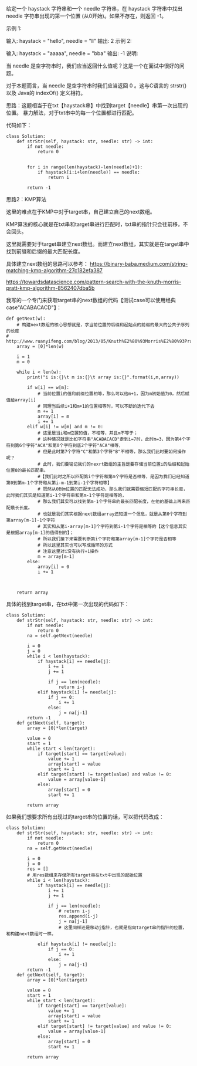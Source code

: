 给定一个 haystack 字符串和一个 needle 字符串，在 haystack 字符串中找出 needle 字符串出现的第一个位置 (从0开始)。如果不存在，则返回  -1。

示例 1:

输入: haystack = "hello", needle = "ll"
输出: 2
示例 2:

输入: haystack = "aaaaa", needle = "bba"
输出: -1
说明:

当 needle 是空字符串时，我们应当返回什么值呢？这是一个在面试中很好的问题。

对于本题而言，当 needle 是空字符串时我们应当返回 0 。这与C语言的 strstr() 以及 Java的 indexOf() 定义相符。



思路：这题相当于在txt【haystack串】中找到target【needle】串第一次出现的位置。
暴力解法，对于txt串中的每一个位置都进行匹配。


代码如下：
```
class Solution:
    def strStr(self, haystack: str, needle: str) -> int:
        if not needle:
            return 0

 
        for i in range(len(haystack)-len(needle)+1):
            if haystack[i:i+len(needle)] == needle:
                return i

        return -1
```




思路2：KMP算法

这里的难点在于KMP中对于target串，自己建立自己的next数组。


KMP算法的核心就是在txt串和target串进行匹配时，txt串的指针只会往前移，不会回头。

这里就需要对于target串建立next数组。而建立next数组，其实就是在target串中找到前缀和后缀的最大匹配长度。

具体建立next数组的思路可以参考：
https://binary-baba.medium.com/string-matching-kmp-algorithm-27c182efa387

https://towardsdatascience.com/pattern-search-with-the-knuth-morris-pratt-kmp-algorithm-8562407dba5b


我写的一个专门来获取target串的next数组的代码【测试case可以使用经典case"ACABACACD"】：


```
def getNext(w):
    # 构建next数组的核心思想就是，求当前位置的后缀和起始点的前缀的最大的公共子序列的长度
#     http://www.ruanyifeng.com/blog/2013/05/Knuth%E2%80%93Morris%E2%80%93Pratt_algorithm.html
    array = [0]*len(w)
    
    i = 1
    m = 0
    
    while i < len(w):
        print("i is:{}\t m is:{}\t array is:{}".format(i,m,array))

        if w[i] == w[m]:
            # 当前位置i的值和前缀位置相等，那么可以给m+1，因为m初始值为0，然后赋值给array[i]
            # 同理当后续i+1和m+1的位置相等时，可以不断的迭代下去
            m += 1
            array[i] = m
            i += 1
        elif w[i] != w[m] and m != 0:
            # 这里是当i和m位置的值，不相等，并且m不等于；
            # 这种情况就是比如字符串"ACABACACD"走到i=7时，此时m=3，因为第4个字符到第6个字符"ACA"和第0个字符到底2个字符"ACA"相等，
            # 但是此时第7个字符"C"和第3个字符"B"不相等，那么我们此时要如何操作呢？
            # 此时，我们要铭记我们的nexrt数组的主旨是要存储当前位置i的后缀和起始位置0的最长匹配串。
            #【我们此时之所以匹配第i个字符和第m个字符是否相等，是因为我们已经知道第0到第m-1个字符和从第i-m-1到第i-1个字符相等】
            # 既然从0到m位置的匹配无法成功，那么我们就需要缩短匹配的字符串长度，此时我们其实是知道第i-1个字符串和第m-1个字符是相等的，
            # 那么我们其实可以找到第m-1个字符串的最长匹配长度，在他的基础上再来匹配最长长度。
            # 也就是我们其实根据next数组array还知道一个信息，就是从第0个字符到第array[m-1]-1个字符
            # 其实和从第i-array[m-1]个字符到第i-1个字符是相等的【这个信息其实是根据array[m-1]的值得到的】；
            # 所以我们接下来需要判断第i个字符和第array[m-1]个字符是否相等
            # 所以这里其实也可以写成循环的方式
            # 注意这里对i没有执行+1操作
            m = array[m-1]
        else:
            array[i] = 0
            i += 1
            
        
        
    return array

```


具体的找到target串，在txt中第一次出现的代码如下：

```
class Solution:
    def strStr(self, haystack: str, needle: str) -> int:
        if not needle:
            return 0
        na = self.getNext(needle)

        i = 0
        j = 0
        while i < len(haystack):
            if haystack[i] == needle[j]:
                i += 1
                j += 1

                if j == len(needle):
                    return i-j 
            elif haystack[i] != needle[j]:
                if j == 0:
                    i += 1
                else:
                    j = na[j-1]
        return -1
    def getNext(self, target):
        array = [0]*len(target)

        value = 0
        start = 1
        while start < len(target):
            if target[start] == target[value]:
                value += 1
                array[start] = value
                start += 1
            elif target[start] != target[value] and value != 0:
                value = array[value-1]
            else:
                array[start] = 0
                start += 1
        
        return array

```



如果我们想要求所有出现过的target串的位置的话，可以把代码改成：
```
class Solution:
    def strStr(self, haystack: str, needle: str) -> int:
        if not needle:
            return 0
        na = self.getNext(needle)

        i = 0
        j = 0
        res = [] 
        # 用res数组来存储所有target串在txt中出现的起始位置
        while i < len(haystack):
            if haystack[i] == needle[j]:
                i += 1
                j += 1

                if j == len(needle):
                    # return i-j 
                    res.append(i-j)
                    j = na[j-1]
                    # 这里同样还是移动j指针，也就是指向target串的指针的位置，和构建next数组时一样。

            elif haystack[i] != needle[j]:
                if j == 0:
                    i += 1
                else:
                    j = na[j-1]
        return -1
    def getNext(self, target):
        array = [0]*len(target)

        value = 0
        start = 1
        while start < len(target):
            if target[start] == target[value]:
                value += 1
                array[start] = value
                start += 1
            elif target[start] != target[value] and value != 0:
                value = array[value-1]
            else:
                array[start] = 0
                start += 1
        
        return array

```